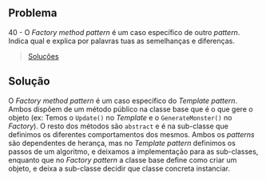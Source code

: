 ## Problema

40 - O *Factory method pattern* é um caso específico de outro *pattern*. Indica
qual e explica por palavras tuas as semelhanças e diferenças.

> [Soluções](../solucoes/04/040.md)

## Solução

O _Factory method pattern_ é um caso específico do _Template pattern_.
Ambos dispõem de um método público na classe base que é o que gere o objeto 
(ex: Temos o `Update()` no _Template_ e o `GenerateMonster()` no _Factory_).
O resto dos métodos são `abstract` e é na sub-classe que definimos os diferentes 
comportamentos dos mesmos.
Ambos os _patterns_ são dependentes de herança, mas no _Template pattern_
definimos os passos de um algoritmo, e deixamos a implementação para as sub-classes,
enquanto que no _Factory pattern_ a classe base define como criar um objeto, e
deixa a sub-classe decidir que classe concreta instanciar.
